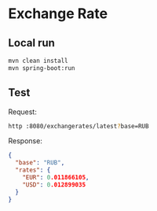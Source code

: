 # Exchange Rate

## Local run

```bash
mvn clean install
mvn spring-boot:run
```

## Test

Request:
```bash
http :8080/exchangerates/latest?base=RUB
```

Response:
```json
{
  "base": "RUB",
  "rates": {
    "EUR": 0.011866105,
    "USD": 0.012899035
  }
}
```
